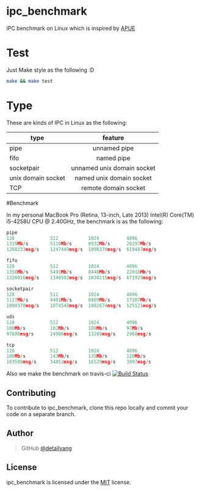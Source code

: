 # ipc_benchmark
IPC benchmark on Linux which is inspired by [APUE](http://www.apuebook.com/)

# Test

Just Make style as the following :D

```bash
make && make test
```

# Type

These are kinds of IPC in Linux as the following:

type|feature
| ------------- |:-------------:
pipe|unnamed pipe
fifo|named pipe
socketpair | unnamed unix domain socket
unix domain socket | named unix domain socket
TCP | remote domain socket

#Benchmark

In my personal MacBook Pro (Retina, 13-inch, Late 2013) Intel(R) Core(TM) i5-4258U CPU @ 2.40GHz, the benchmark is as the following:

```c
pipe
128             512           1024          4096
1319Mb/s        5110Mb/s      8932Mb/s      20297Mb/s
1288233msg/s    1247449msg/s  1090370msg/s  619407msg/s

fifo
128             512           1024          4096
1358Mb/s        5491Mb/s      8440Mb/s      22018Mb/s
1326016msg/s    1340502msg/s  1030215msg/s  671929msg/s

socketpair
128             512           1024          4096
1117Mb/s        4401Mb/s      8869Mb/s      17207Mb/s
1090370msg/s    1074548msg/s  1082674msg/s  525121msg/s

uds
128             512           1024          4096
100Mb/s         102Mb/s       109Mb/s       97Mb/s
97600msg/s      24986msg/s    13289msg/s    2968msg/s

tcp
128             512           1024          4096
106Mb/s         143Mb/s       135Mb/s       128Mb/s
103508msg/s     34852msg/s    16529msg/s    3897msg/s
```

Also we make the benchmark on travis-ci [![Build Status](https://travis-ci.org/detailyang/ipc_benchmark.svg?branch=master)](https://travis-ci.org/detailyang/ipc_benchmark)


Contributing
------------

To contribute to ipc_benchmark, clone this repo locally and commit your code on a separate branch. 


Author
------

> GitHub [@detailyang](https://github.com/detailyang)     


License
-------

ipc_benchmark is licensed under the [MIT](https://github.com/detailyang/ipc_benchmark/blob/master/LICENSE) license.  
